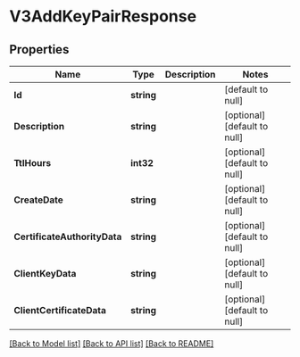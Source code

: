 # V3AddKeyPairResponse

## Properties
Name | Type | Description | Notes
------------ | ------------- | ------------- | -------------
**Id** | **string** |  | [default to null]
**Description** | **string** |  | [optional] [default to null]
**TtlHours** | **int32** |  | [optional] [default to null]
**CreateDate** | **string** |  | [optional] [default to null]
**CertificateAuthorityData** | **string** |  | [optional] [default to null]
**ClientKeyData** | **string** |  | [optional] [default to null]
**ClientCertificateData** | **string** |  | [optional] [default to null]

[[Back to Model list]](../README.md#documentation-for-models) [[Back to API list]](../README.md#documentation-for-api-endpoints) [[Back to README]](../README.md)


